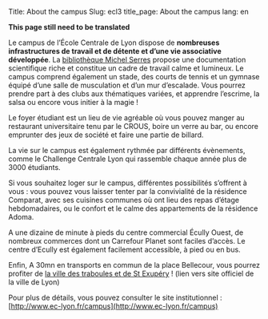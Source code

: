 Title: About the campus
Slug: ecl3 
title_page:  About the campus
lang: en

__This page still need to be translated__

Le campus de l’École Centrale de Lyon dispose de __nombreuses infrastructures de travail et de détente et d’une vie associative développée__. La [bibliothèque Michel Serres](http://bibli.ec-lyon.fr/) propose une documentation scientifique riche et constitue un cadre de travail calme et lumineux. Le campus comprend également un stade, des courts de tennis et un gymnase équipé d’une salle de musculation et d’un mur d’escalade. Vous pourrez prendre part à des clubs aux thématiques variées, et apprendre l’escrime, la salsa ou encore vous initier à la magie !

Le foyer étudiant est un lieu de vie agréable où vous pouvez manger au restaurant universitaire tenu par le CROUS, boire un verre au bar, ou encore emprunter des jeux de société et faire une partie de billard.

La vie sur le campus est également rythmée par différents évènements, comme le Challenge Centrale Lyon qui rassemble chaque année plus de 3000 étudiants.

Si vous souhaitez loger sur le campus, différentes possibilités s’offrent à vous : vous pouvez vous laisser tenter par la convivialité de la résidence Comparat, avec ses cuisines communes où ont lieu des repas d’étage hebdomadaires, ou le confort et le calme des appartements de la résidence Adoma.

A une dizaine de minute à pieds du centre commercial Écully Ouest, de nombreux commerces dont un Carrefour Planet sont faciles d’accès. Le centre d’Ecully est également facilement accessible, à pied ou en bus.

Enfin, A 30mn en transports en commun de la place Bellecour, vous pourrez profiter de [la ville des traboules et de St Exupéry](http://www.lyon.fr/page/accueil.html) ! (lien vers site officiel de la ville de Lyon)

Pour plus de détails, vous pouvez consulter le site institutionnel : [http://www.ec-lyon.fr/campus](http://www.ec-lyon.fr/campus)


